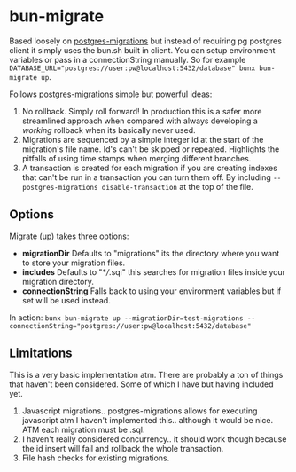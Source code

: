 # bun-migrate

Based loosely on [postgres-migrations](https://www.npmjs.com/package/postgres-migrations) but instead of requiring pg postgres client it simply uses the bun.sh built in client. You can setup environment variables or pass in a connectionString manually. So for example `DATABASE_URL="postgres://user:pw@localhost:5432/database" bunx bun-migrate up`.

Follows [postgres-migrations](https://www.npmjs.com/package/postgres-migrations) simple but powerful ideas:

1. No rollback. Simply roll forward! In production this is a safer more streamlined approach when compared with always developing a _working_ rollback when its basically never used.
2. Migrations are sequenced by a simple integer id at the start of the migration's file name. Id's can't be skipped or repeated. Highlights the pitfalls of using time stamps when merging different branches.
3. A transaction is created for each migration if you are creating indexes that can't be run in a transaction you can turn them off. By including `-- postgres-migrations disable-transaction` at the top of the file.

## Options

Migrate (up) takes three options:

- **migrationDir** Defaults to "migrations" its the directory where you want to store your migration files.
- **includes** Defaults to "\*_/_.sql" this searches for migration files inside your migration directory.
- **connectionString** Falls back to using your environment variables but if set will be used instead.

In action:
`bunx bun-migrate up --migrationDir=test-migrations --connectionString="postgres://user:pw@localhost:5432/database"`

## Limitations

This is a very basic implementation atm. There are probably a ton of things that haven't been considered. Some of which I have but having included yet.

1. Javascript migrations.. postgres-migrations allows for executing javascript atm I haven't implemented this.. although it would be nice. ATM each migration must be .sql.
2. I haven't really considered concurrency.. it should work though because the id insert will fail and rollback the whole transaction.
3. File hash checks for existing migrations.
